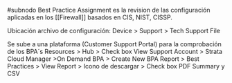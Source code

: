 #subnodo 
Best Practice Assignment es la revision de las configuración aplicadas en los [[Firewall]] basados en CIS, NIST, CISSP.

Ubicación archivo de configuración:
Device > Support > Tech Support File

Se sube a una plataforma (Customer Support Portal) para la comprobación de los BPA´s
Resources > Hub > Check box View Support Account > Strata Cloud Manager >On Demand BPA > Create New BPA Report > Best Practices > View Report > Icono de descargar > Check box PDF Summary y CSV

